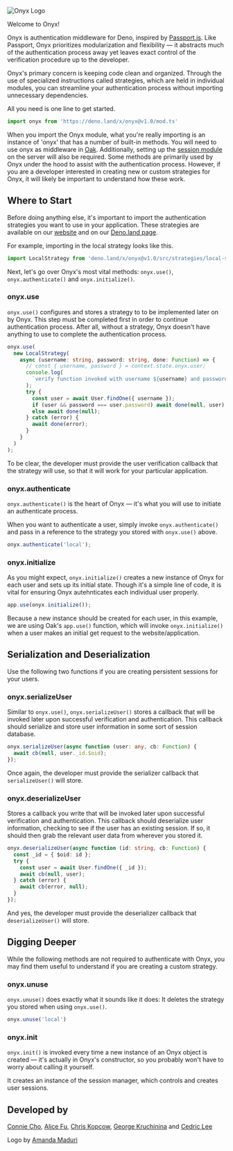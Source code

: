 ![Onyx Logo](https://i.imgur.com/SglpX1j.png)


Welcome to Onyx!

Onyx is authentication middleware for Deno, inspired by [Passport.js](http://www.passportjs.org/). Like Passport, Onyx prioritizes modularization and flexibility — it abstracts much of the authentication process away yet leaves exact control of the verification procedure up to the developer.

Onyx's primary concern is keeping code clean and organized. Through the use of specialized instructions called strategies, which are held in individual modules, you can streamline your authentication process without importing unnecessary dependencies.

All you need is one line to get started.

```typescript
import onyx from 'https://deno.land/x/onyx@v1.0/mod.ts'
```

When you import the Onyx module, what you're really importing is an instance of 'onyx' that has a number of built-in methods. You will need to use onyx as middleware in [Oak](https://deno.land/x/oak@v6.3.1). Additionally, setting up the [session module](https://github.com/denjucks/session) on the server will also be required. Some methods are primarily used by Onyx under the hood to assist with the authentication process. However, if you are a developer interested in creating new or custom strategies for Onyx, it will likely be important to understand how these work.

## Where to Start

Before doing anything else, it's important to import the authentication strategies you want to use in your application. These strategies are available on our [website](http://onyxts.land) and on our [Deno.land page](https://deno.land/x/onyx@v1.0/src/strategies).

For example, importing in the local strategy looks like this.

```typescript
import LocalStrategy from 'deno.land/x/onyx@v1.0/src/strategies/local-strategy/local-strategy.ts'
```

Next, let's go over Onyx's most vital methods: `onyx.use()`, `onyx.authenticate()` and `onyx.initialize()`.

### onyx.use

`onyx.use()` configures and stores a strategy to to be implemented later on by Onyx. This step must be completed first in order to continue authentication process. After all, without a strategy, Onyx doesn't have anything to use to complete the authentication process.

```typescript
onyx.use(
  new LocalStrategy(
    async (username: string, password: string, done: Function) => {
      // const { username, password } = context.state.onyx.user;
      console.log(
        `verify function invoked with username ${username} and password ${password}`
      );
      try {
        const user = await User.findOne({ username });
        if (user && password === user.password) await done(null, user);
        else await done(null);
      } catch (error) {
        await done(error);
      }
    }
  )
);
```
To be clear, the developer must provide the user verification callback that the strategy will use, so that it will work for your particular application.

### onyx.authenticate

`onyx.authenticate()` is the heart of Onyx — it's what you will use to initiate an authenticate process.

When you want to authenticate a user, simply invoke `onyx.authenticate()` and pass in a reference to the strategy you stored with `onyx.use()` above.

```typescript
onyx.authenticate('local');
```

### onyx.initialize

As you might expect, `onyx.initialize()` creates a new instance of Onyx for each user and sets up its initial state. Though it's a simple line of code, it is vital for ensuring Onyx autehnticates each individual user properly.

```typescript
app.use(onyx.initialize());
```
Because a new instance should be created for each user, in this example, we are using Oak's `app.use()` function, which will invoke `onyx.initialize()` when a user makes an initial get request to the website/application.

## Serialization and Deserialization

Use the following two functions if you are creating persistent sessions for your users.

### onyx.serializeUser

Similar to `onyx.use()`, `onyx.serializeUser()` stores a callback that will be invoked later upon successful verification and authentication. This callback should serialize and store user information in some sort of session database.

```typescript
onyx.serializeUser(async function (user: any, cb: Function) {
  await cb(null, user._id.$oid);
});
```

Once again, the developer must provide the serializer callback that `serializeUser()` will store.

### onyx.deserializeUser

Stores a callback you write that will be invoked later upon successful verification and authentication. This callback should deserialize user information, checking to see if the user has an existing session. If so, it should then grab the relevant user data from wherever you stored it.

```typescript
onyx.deserializeUser(async function (id: string, cb: Function) {
  const _id = { $oid: id };
  try {
    const user = await User.findOne({ _id });
    await cb(null, user);
  } catch (error) {
    await cb(error, null);
  }
});
```

And yes, the developer must provide the deserializer callback that `deserializeUser()` will store.

## Digging Deeper

While the following methods are not required to authenticate with Onyx, you may find them useful to understand if you are creating a custom strategy.

### onyx.unuse

`onyx.unuse()` does exactly what it sounds like it does: It deletes the strategy you stored when using `onyx.use()`.

```typescript
onyx.unuse('local')
```

### onyx.init

`onyx.init()` is invoked every time a new instance of an Onyx object is created — it's actually in Onyx's constructor, so you probably won't have to worry about calling it yourself. 

It creates an instance of the session manager, which controls and creates user sessions.

## Developed by
[Connie Cho](https://github.com/chcho2), [Alice Fu](https://github.com/alicejfu), [Chris Kopcow](https://github.com/opennoise1), [George Kruchinina](https://github.com/gkruchin) and [Cedric Lee](https://github.com/leeced94)

Logo by [Amanda Maduri](https://www.linkedin.com/in/amanda-maduri/)
